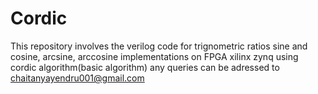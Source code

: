 # Cordic
This repository involves the verilog code for trignometric ratios sine and cosine, arcsine, arccosine implementations on FPGA xilinx zynq using cordic algorithm(basic algorithm) any queries can be adressed to chaitanyayendru001@gmail.com
